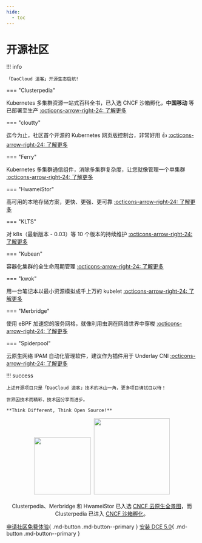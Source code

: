 ```yaml
---
hide:
  - toc
---
```


# 开源社区

!!! info

    「DaoCloud 道客」开源生态启航!

=== "Clusterpedia"

Kubernetes 多集群资源一站式百科全书，已入选 CNCF 沙箱孵化，**中国移动** 等已部署至生产 [:octicons-arrow-right-24: 了解更多](clusterpedia.md)

=== "cloutty"

迄今为止，社区首个开源的 Kubernetes 网页版控制台，非常好用 👍 [:octicons-arrow-right-24: 了解更多](cloudtty.md)

=== "Ferry"

Kubernetes 多集群通信组件，消除多集群复杂度，让您就像管理一个单集群 [:octicons-arrow-right-24: 了解更多](ferry.md)

=== "HwameiStor"

高可用的本地存储方案，更快、更强、更可靠 [:octicons-arrow-right-24: 了解更多](hwameistor.md)

=== "KLTS"

对 k8s（最新版本 - 0.03）等 10 个版本的持续维护 [:octicons-arrow-right-24: 了解更多](klts.md)

=== "Kubean"

容器化集群的全生命周期管理 [:octicons-arrow-right-24: 了解更多](kubean.md)

=== "kwok"

用一台笔记本以最小资源模拟成千上万的 kubelet [:octicons-arrow-right-24: 了解更多](kwok.md)

=== "Merbridge"

使用 eBPF 加速您的服务网格，就像利用虫洞在网络世界中穿梭 [:octicons-arrow-right-24: 了解更多](merbridge.md)

=== "Spiderpool"

云原生网络 IPAM 自动化管理软件，建议作为插件用于 Underlay CNI [:octicons-arrow-right-24: 了解更多](spiderpool.md)

!!! success

    上述开源项目只是「DaoCloud 道客」技术的冰山一角，更多项目请拭目以待！

    世界因技术而精彩，技术因分享而进步。

    **Think Different, Think Open Source!**

<p align="center">
<img src="https://landscape.cncf.io/images/left-logo.svg" width="150"/>&nbsp;&nbsp;<img src="https://landscape.cncf.io/images/right-logo.svg" width="200"/>
<br/><br/>
Clusterpedia、Merbridge 和 HwameiStor 已入选 <a href="https://landscape.cncf.io">CNCF 云原生全景图</a>，而 Clusterpedia 已进入 <a href="https://www.cncf.io/projects/clusterpedia/">CNCF 沙箱孵化</a>。
</p>

[申请社区免费体验](../dce/license0.md){ .md-button .md-button--primary }
[安装 DCE 5.0](../install/install-dce-community.md){ .md-button .md-button--primary }
